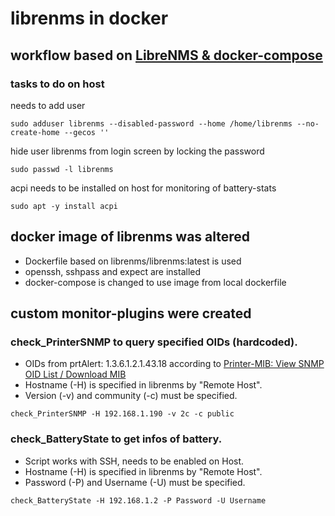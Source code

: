 # librenms in docker
## workflow based on [LibreNMS & docker-compose](https://blog.danielisz.org/2021/11/24/librenms-docker-compose/)


### tasks to do on host
needs to add user

```sudo adduser librenms --disabled-password --home /home/librenms --no-create-home --gecos ''```




hide user librenms from login screen by locking the password

```sudo passwd -l librenms```




acpi needs to be installed on host for monitoring of battery-stats

```sudo apt -y install acpi```




## docker image of librenms was altered
- Dockerfile based on librenms/librenms:latest is used
- openssh, sshpass and expect are installed
- docker-compose is changed to use image from local dockerfile



## custom monitor-plugins were created
### check_PrinterSNMP to query specified OIDs (hardcoded).
- OIDs from prtAlert: 1.3.6.1.2.1.43.18 according to [Printer-MIB: View SNMP OID List / Download MIB](https://mibbrowser.online/mibdb_search.php?mib=Printer-MIB)
- Hostname (-H) is specified in librenms by "Remote Host".
- Version (-v) and community (-c) must be specified.

```check_PrinterSNMP -H 192.168.1.190 -v 2c -c public```



### check_BatteryState to get infos of battery.
- Script works with SSH, needs to be enabled on Host.
- Hostname (-H) is specified in librenms by "Remote Host".
- Password (-P) and Username (-U) must be specified.

```check_BatteryState -H 192.168.1.2 -P Password -U Username```
